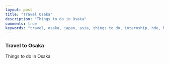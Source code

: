 ```yaml
---
layout: post
title: "Travel Osaka"
description: "Things to do in Osaka"
comments: true
keywords: "travel, osaka, japan, asia, things to do, internship, hde, hennge"
---
```


### Travel to Osaka

Things to do in Osaka